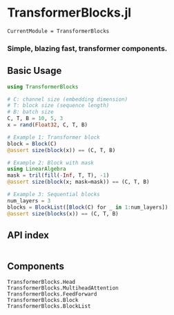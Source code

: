 # TransformerBlocks.jl

```@meta
CurrentModule = TransformerBlocks
```

### Simple, blazing fast, transformer components.


## Basic Usage

```julia
using TransformerBlocks

# C: channel size (embedding dimension)
# T: block size (sequence length)
# B: batch size
C, T, B = 10, 5, 3
x = rand(Float32, C, T, B)

# Example 1: Transformer block
block = Block(C)
@assert size(block(x)) == (C, T, B)

# Example 2: Block with mask
using LinearAlgebra
mask = tril(fill(-Inf, T, T), -1)
@assert size(block(x; mask=mask)) == (C, T, B)

# Example 3: Sequential blocks
num_layers = 3
blocks = BlockList([Block(C) for _ in 1:num_layers])
@assert size(blocks(x)) == (C, T, B)
```

## API index

```@index
```

## Components

```@docs
TransformerBlocks.Head
TransformerBlocks.MultiheadAttention
TransformerBlocks.FeedForward
TransformerBlocks.Block
TransformerBlocks.BlockList
```